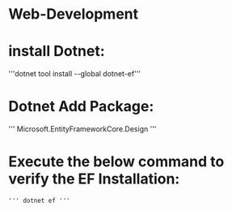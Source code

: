 # Web-Development

# install Dotnet:

'''dotnet tool install --global dotnet-ef'''
# Dotnet Add Package:

''' Microsoft.EntityFrameworkCore.Design '''
# Execute the below command to verify the EF Installation:

    ''' dotnet ef '''
